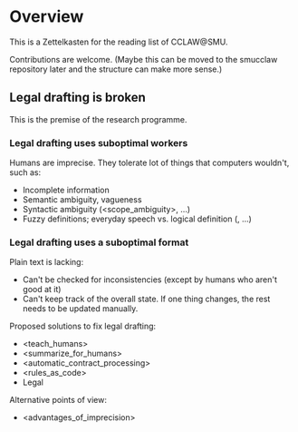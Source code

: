 # Overview

This is a Zettelkasten for the reading list of CCLAW@SMU.

Contributions are welcome. (Maybe this can be moved to the smucclaw repository later and the structure can make more sense.)

## Legal drafting is broken

This is the premise of the research programme.

### Legal drafting uses suboptimal workers

Humans are imprecise. They tolerate lot of things that computers wouldn't, such as:

* Incomplete information
* Semantic ambiguity, vagueness
* Syntactic ambiguity (<scope_ambiguity>, …)
* Fuzzy definitions; everyday speech vs. logical definition (<generality>, …)

### Legal drafting uses a suboptimal format
Plain text is lacking:
* Can't be checked for inconsistencies (except by humans who aren't good at it)
* Can't keep track of the overall state. If one thing changes, the rest needs to be updated manually.

Proposed solutions to fix legal drafting:

- <teach_humans>
- <summarize_for_humans>
- <automatic_contract_processing>
- <rules_as_code>
- Legal <ontology>

Alternative points of view:

- <advantages_of_imprecision>
